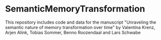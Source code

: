 # SemanticMemoryTransformation
This repository includes code and data for the manuscript "Unraveling the semantic nature of memory transformation over time" by Valentina Krenz, Arjen Alink, Tobias Sommer, Benno Roozendaal and Lars Schwabe
